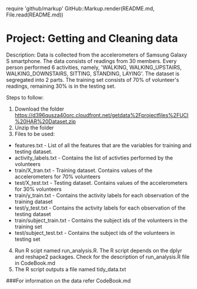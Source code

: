 require 'github/markup'
GitHub::Markup.render(README.md, File.read(README.md))
# Project: Getting and Cleaning data

Description: Data is collected from the accelerometers of Samsung Galaxy S smartphone. The data consists of readings from 30 members. Every person performed 6 activities, namely, 'WALKING, WALKING_UPSTAIRS, WALKING_DOWNSTAIRS, SITTING, STANDING, LAYING'. The dataset is segregated into 2 parts. The training set consists of 70% of volunteer's readings, remaining 30% is in the testing set. 

Steps to follow: 
1. Download the folder https://d396qusza40orc.cloudfront.net/getdata%2Fprojectfiles%2FUCI%20HAR%20Dataset.zip <br />
2. Unzip the folder <br />
3. Files to be used:
  * features.txt - List of all the features that are the variables for training and testing dataset. 
  * activity_labels.txt - Contains the list of activties performed by the volunteers
  * train/X_tran.txt - Training dataset. Contains values of the accelerometers for 70% volunteers
  * test/X_test.txt  - Testing dataset. Contains values of the accelerometers for 30% volunteers
  * train/y_train.txt - Contains the activity labels for each observation of the training dataset
  * test/y_test.txt - Contains the activity labels for each observation of the testing dataset
  * train/subject_train.txt - Contains the subject ids of the volunteers in the training set
  * test/subject_test.txt - Contains the subject ids of the volunteers in testing set <br />
4. Run R scipt named run_analysis.R. The R script depends on the dplyr and reshape2 packages. Check for the description of run_analysis.R file in CodeBook.md <br />
5. The R script outputs a file named tidy_data.txt<br />

###For information on the data refer CodeBook.md 
  